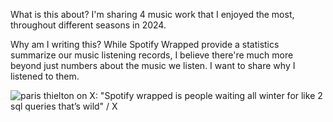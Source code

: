 
What is this about? I'm sharing 4 music work that I enjoyed the most, throughout different seasons in 2024.

Why am I writing this? While Spotify Wrapped provide a statistics summarize our music listening records, I believe there're much more beyond just numbers about the music we listen. I want to share why I listened to them.


![paris thielton on X: "Spotify wrapped is people waiting all winter for like 2 sql queries that’s wild" / X](https://x.com/contrarianbimbo/status/1864384673889309000)



